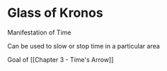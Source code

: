 # Glass of Kronos

Manifestation of Time

Can be used to slow or stop time in a particular area

Goal of [[Chapter 3 - Time's Arrow]]